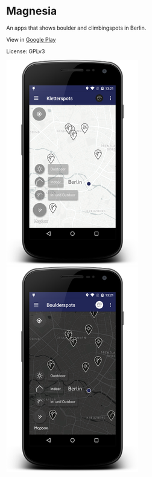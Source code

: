 # Magnesia

An apps that shows boulder and climbingspots in Berlin.

View in [Google Play](https://play.google.com/store/apps/details?id=climbberlin.de.mapapps.climbup)

License: GPLv3 

<img src="https://github.com/AConanDoyle/Magnesia/blob/master/device-2017-06-07-132140.png?raw=true" alt="Magnesia_1" width="350"><img src="https://github.com/AConanDoyle/Magnesia/blob/master/device-2017-06-07-132159.png?raw=true" alt="Magnesia_2" width="350">
